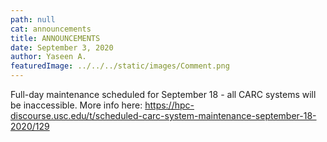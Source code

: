 ```yaml
---
path: null
cat: announcements
title: ANNOUNCEMENTS
date: September 3, 2020
author: Yaseen A.
featuredImage: ../../../static/images/Comment.png
---
```


Full-day maintenance scheduled for September 18 - all CARC systems will be inaccessible. More info here: https://hpc-discourse.usc.edu/t/scheduled-carc-system-maintenance-september-18-2020/129